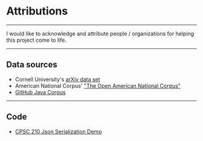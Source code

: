 # Attributions
--- 
I would like to acknowledge and attribute people / organizations for helping this project come to life.

---
## Data sources

- Cornell University's [arXiv data set](https://www.kaggle.com/datasets/Cornell-University/arxiv)
- American National Corpus' ["The Open American National Corpus"](https://anc.org/)
- [GitHub Java Corpus](https://groups.inf.ed.ac.uk/cup/javaGithub/)

---
## Code

- [CPSC 210 Json Serialization Demo](https://github.students.cs.ubc.ca/CPSC210/JsonSerializationDemo)